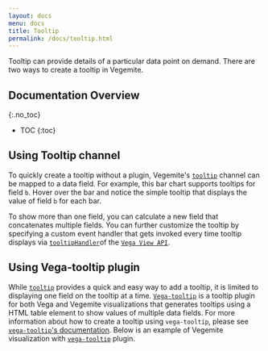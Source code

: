 ```yaml
---
layout: docs
menu: docs
title: Tooltip
permalink: /docs/tooltip.html
---
```


Tooltip can provide details of a particular data point on demand. There are two ways to create a tooltip in Vegemite.

## Documentation Overview
{:.no_toc}

- TOC
{:toc}

## Using Tooltip channel

To quickly create a tooltip without a plugin, Vegemite's [`tooltip`]({{site.baseurl}}/docs/encoding.html#mark-properties-channels) channel can be mapped to a data field. For example, this bar chart supports tooltips for field `b`. Hover over the bar and notice the simple tooltip that displays the value of field `b` for each bar.

<div class="vl-example" data-name="bar_tooltip"></div>

To show more than one field, you can calculate a new field that concatenates multiple fields. You can further customize the tooltip by specifying a custom event handler that gets invoked every time tooltip displays via [`tooltipHandler`](https://vega.github.io/vega/docs/api/view/#view_tooltipHandler)of the [`Vega View API`](https://vega.github.io/vega/docs/api/view/).

## Using Vega-tooltip plugin

While [`tooltip`]({{site.baseurl}}/docs/encoding.html#mark-properties-channels) provides a quick and easy way to add a tooltip, it is limited to displaying one field on the tooltip at a time.
[`Vega-tooltip`](https://github.com/vega/vega-tooltip/) is a tooltip plugin for both Vega and Vegemite visualizations that generates tooltips using a HTML table element to show values of multiple data fields.  For more information about how to create a tooltip using `vega-tooltip`, please see [`vega-tooltip`'s documentation](https://github.com/vega/vega-tooltip). Below is an example of Vegemite visualization with [`vega-tooltip`](https://github.com/vega/vega-tooltip/) plugin.

<link rel="stylesheet" type="text/css" href="https://cdn.jsdelivr.net/npm/vega-tooltip@{{ site.data.versions.vega-tooltip }}/build/vega-tooltip.css">
<div class="vl-example tooltip" data-name="bar"></div>
